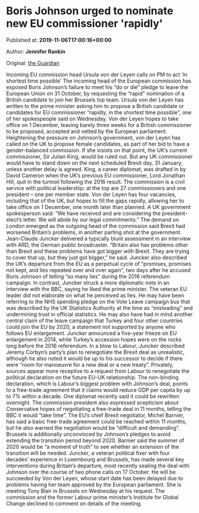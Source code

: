 
# Boris Johnson urged to nominate new EU commissioner 'rapidly'

Published at: **2019-11-06T17:00:16+00:00**

Author: **Jennifer Rankin**

Original: [the Guardian](https://www.theguardian.com/world/2019/nov/06/brexit-has-made-britains-problems-worse-says-juncker)

Incoming EU commission head Ursula von der Leyen calls on PM to act ‘in shortest time possible’
The incoming head of the European commission has exposed Boris Johnson’s failure to meet his “do or die” pledge to leave the European Union on 31 October, by requesting the “rapid” nomination of a British candidate to join her Brussels top team.
Ursula von der Leyen has written to the prime minister asking him to propose a British candidate or candidates for EU commissioner “rapidly, in the shortest time possible”, one of her spokespeople said on Wednesday.
Von der Leyen hopes to take office on 1 December, leaving barely three weeks for a British commissioner to be proposed, accepted and vetted by the European parliament.
Heightening the pressure on Johnson’s government, von der Leyen has called on the UK to propose female candidates, as part of her bid to have a gender-balanced commission. If she insists on that point, the UK’s current commissioner, Sir Julian King, would be ruled out. But any UK commissioner would have to stand down on the next scheduled Brexit day, 31 January, unless another delay is agreed.
King, a career diplomat, was drafted in by David Cameron when the UK’s previous EU commissioner, Lord Jonathan Hill, quit in the turmoil following the 2016 result.
The commission is a civil service with political leadership: at the top are 27 commissioners and one president – one per member state. Von der Leyen has four vacancies, including that of the UK, but hopes to fill the gaps rapidly, allowing her to take office on 1 December, one month later than planned.
A UK government spokesperson said: “We have received and are considering the president-elect’s letter. We will abide by our legal commitments.”
The demand on London emerged as the outgoing head of the commission said Brexit had worsened Britain’s problems, in another parting shot at the government.
Jean-Claude Juncker delivered a typically blunt assessment in an interview with ARD, the German public broadcaster. “Britain also has problems other than Brexit and these problems have got bigger with Brexit. They are trying to cover that up, but they just got bigger,” he said.
Juncker also described the UK’s departure from the EU as a perpetual cycle of “promises, promises not kept, and lies repeated over and over again”, two days after he accused Boris Johnson of telling “so many lies” during the 2016 referendum campaign.
In contrast, Juncker struck a more diplomatic note in an interview with the BBC, saying he liked the prime minister.
The veteran EU leader did not elaborate on what he perceived as lies. He may have been referring to the NHS spending pledge on the Vote Leave campaign bus that was described by the UK Statistics Authority at the time as “misleading” and undermining trust in official statistics.
He may also have had in mind another central claim of the leave campaign that Turkey and four other countries could join the EU by 2020, a statement not supported by anyone who follows EU enlargement. Juncker announced a five-year freeze on EU enlargement in 2014, while Turkey’s accession hopes were on the rocks long before the 2016 referendum.
In a blow to Labour, Juncker described Jeremy Corbyn’s party’s plan to renegotiate the Brexit deal as unrealistic, although he also noted it would be up to his successor to decide if there were “room for manoeuvre for a new deal or a new treaty”.
Privately, sources appear more receptive to a request from Labour to renegotiate the political declaration on the future EU-UK relationship. The non-binding declaration, which is Labour’s biggest problem with Johnson’s deal, points to a free-trade agreement that it claims would reduce GDP per capita by up to 7% within a decade. One diplomat recently said it could be rewritten overnight.
The commission president also expressed scepticism about Conservative hopes of negotiating a free-trade deal in 11 months, telling the BBC it would “take time”.
The EU’s chief Brexit negotiator, Michel Barnier, has said a basic free-trade agreement could be reached within 11 months, but he also warned the negotiation would be “difficult and demanding”.
Brussels is additionally unconvinced by Johnson’s pledges to avoid extending the transition period beyond 2020. Barnier said the summer of 2020 would be “a moment of truth” to see whether an extension of the transition will be needed.
Juncker, a veteran political fixer with four decades’ experience in Luxembourg and Brussels, has made several key interventions during Britain’s departure, most recently sealing the deal with Johnson over the course of two phone calls on 17 October.
He will be succeeded by Von der Leyen, whose start date has been delayed due to problems having her team approved by the European parliament. She is meeting Tony Blair in Brussels on Wednesday at his request. The commission and the former Labour prime minister’s Institute for Global Change declined to comment on details of the meeting.
